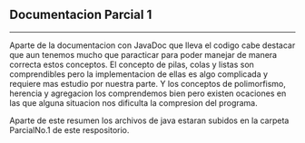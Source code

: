 Documentacion Parcial 1
-----------------------
-----------------------
Aparte de la documentacion con JavaDoc que lleva el codigo cabe destacar que aun tenemos mucho que paracticar para poder manejar de manera correcta estos conceptos.
El concepto de pilas, colas y listas son comprendibles pero la implementacion de ellas es algo complicada y requiere mas estudio por nuestra parte.
Y los conceptos de polimorfismo, herencia y agregacion los comprendemos bien pero existen ocaciones en las que alguna situacion nos dificulta la compresion del programa.

Aparte de este resumen los archivos de java estaran subidos en la carpeta ParcialNo.1 de este respositorio.
